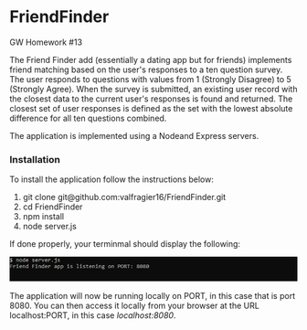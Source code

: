 # FriendFinder
GW Homework #13

The Friend Finder add (essentially a dating app but for friends) implements friend matching based on the user's responses to a ten question survey. The user responds to questions with values from 1 (Strongly Disagree) to 5 (Strongly Agree). When the survey is submitted, an existing user record with the closest data to the current user's responses is found and returned. The closest set of user responses is defined as the set with the lowest absolute difference for all ten questions combined.

The application is implemented using a Nodeand Express servers.

<h3>Installation</h3>
To install the application follow the instructions below:

<ol>
    <li>git clone git@github.com:valfragier16/FriendFinder.git</li>
    <li>cd FriendFinder</li>
    <li>npm install</li>
    <li>node server.js</li>
</ol>

If done properly, your terminmal should display the following:

<img src="app/public/images/terminal.PNG">

The application will now be running locally on PORT, in this case that is port 8080. You can then access it locally from your browser at the URL localhost:PORT, in this case <i>localhost:8080</i>.